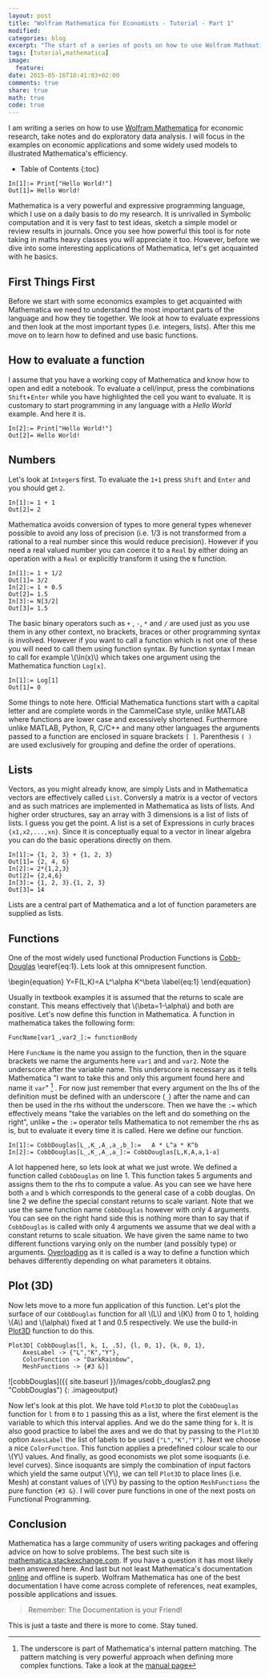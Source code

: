 ```yaml
---
layout: post
title: "Wolfram Mathematica for Economists - Tutorial - Part 1"
modified:
categories: blog
excerpt: "The start of a series of posts on how to use Wolfram Mathmatica for Ecoonomics."
tags: [tutorial,mathematica]
image:
  feature: 
date: 2015-05-16T10:41:03+02:00
comments: true
share: true
math: true
code: true
---
```



I am writing a series on how to use [Wolfram Mathematica](http://www.wolfram.com/mathematica/) for economic research, take notes and do exploratory data analysis.
I will focus in the examples on economic applications and some widely used models to illustrated Mathematica's efficiency.

* Table of Contents
{:toc}




```
In[1]:=	Print["Hello World!"]
Out[1]=	Hello World!
```

Mathematica is a very powerful and expressive programming language, which I use on a daily basis to do my research. It is unrivalled in Symbolic computation and it is very fast to test ideas, sketch a simple model or review results in journals. Once you see how powerful this tool is for note taking in maths heavy classes you will appreciate it too.
However, before we dive into some interesting applications of Mathematica, let's get acquainted with he basics.

## First Things First 

Before we start with some economics examples to get acquainted with Mathematica we need to understand the most important parts of the language and how they tie together. We look at how to evaluate expressions and then look at the most important types (i.e. integers, lists). After this me move on to learn how to defined and use basic functions.

## How to evaluate a function

I assume that you have a working copy of Mathematica and know how to open and edit a notebook.
To evaluate a cell/input, press the combinations `Shift`+`Enter` while you have highlighted the cell you want to evaluate. It is customary to start programming in any language with a _Hello World_ example. And here it is.


```
In[2]:=	Print["Hello World!"]
Out[2]=	Hello World!
```

## Numbers

Let's look at `Integer`s first. To evaluate the `1+1` press `Shift` and `Enter` and you should get `2`.

```
In[1]:=	1 + 1
Out[2]=	2
```

Mathematica avoids conversion of types to more general types whenever possible to avoid any loss of precision (i.e. 1/3 is not transformed from a rational to a real number since this would reduce precision). However if you need a real valued number you can coerce it to a `Real` by either doing an operation with a `Real` or explicitly transform it using the `N` function.


```
In[1]:=	1 + 1/2
Out[1]=	3/2
In[2]:=	1 + 0.5
Out[2]=	1.5
In[3]:=	N[3/2]
Out[3]=	1.5
```

The basic binary operators such as `+` , `-`, `*` and `/` are used just as you use them in any other context, no brackets, braces or other programming syntax is involved. However if you want to call a function which is not one of these you will need to call them using function syntax. By function syntax I mean to call for example \\(\ln(x)\\) which takes one argument using the Mathematica function `Log[x]`.


```
In[1]:=	Log[1]
Out[1]=	0
```

Some things to note here. Official Mathematica functions start with a capital letter and are complete words in the CammelCase style, unlike MATLAB where functions are lower case and excessively shortened. Furthermore unlike MATLAB, Python, R, C/C++ and many other languages the arguments passed to a function are enclosed in square brackets `[ ]`. Parenthesis `( )` are used exclusively for grouping and define the order of operations.

## Lists
Vectors, as you might already know, are simply Lists and in Mathematica vectors are effectively called `List`.  Conversly a matrix is a vector of vectors and as such matrices are implemented in Mathematica as lists of lists.  And higher order structures, say an array with 3 dimensions is a list of lists of lists. I guess you get the point. A list is a set of Expressions in curly braces `{x1,x2,...,xn}`. Since it is conceptually equal to a vector in linear algebra you can do the basic operations directly on them. 


```
In[1]:=	{1, 2, 3} + {1, 2, 3}
Out[1]=	{2, 4, 6}
In[2]:=	2*{1,2,3}
Out[2]=	{2,4,6}
In[3]:=	{1, 2, 3}.{1, 2, 3}
Out[3]=	14
```

Lists are a central part of Mathematica and a lot of function parameters are supplied as lists.

## Functions
One of the most widely used functional Production Functions is [Cobb-Douglas](en.wikipedia.org/wiki/Cobb–Douglas_production_function) \\eqref{eq:1}. Lets look at this omnipresent function.

\\begin{equation}
Y=F(L,K)=A L^\alpha K^\beta
\label{eq:1}
\\end{equation}


Usually in textbook examples it is assumed that the returns to scale are constant. This means effectively that \\(\beta=1-\alpha\\) and both are positive. Let's now define this function in Mathematica. A function in mathematica takes the following form:


```
FuncName[var1_,var2_]:= functionBody
```

Here `FuncName` is the name you assign to the function, then in the square brackets we name the arguments here `var1` and and `var2`. Note the underscore after the variable name. This underscore is necessary as it tells Mathematica "I want to take this and only this argument found here and name it `var`" [^1] . For now just remember that every argument on the lhs of the definition must be defined with an underscore (`_`) after the name and can then be used in the rhs without the underscore. Then we have the `:=` which effectively means "take the variables on the left and do something on the right", unlike `=` the `:=` operator tells Mathematica to not remember the rhs as is, but to evaluate it every time it is called. Here we define our function. 


```
In[1]:=	CobbDouglas[L_,K_,A_,a_,b_]:=   A * L^a * K^b
In[2]:=	CobbDouglas[L_,K_,A_,a_]:= CobbDouglas[L,K,A,a,1-a]
```

A lot happened here, so lets look at what we just wrote. We defined a function called `CobbDouglas` on line 1. This function takes 5 arguments and assigns them to the rhs to compute a value. As you can see we have here both `a` and `b` which corresponds to the general case of a cobb douglas. On line 2 we define the special constant returns to scale variant. Note that we use the same function name `CobbDouglas`  however with only 4 arguments. You can see on the right hand side this is nothing more than to say that if `CobbDouglas`  is called with only 4 arguments we assume that we deal with a constant returns to scale situation. We have given the same name to two different functions varying only on the number (and possibly type) or arguments. [Overloading](http://en.wikipedia.org/wiki/Operator_overloading) as it is called is a way to define a function which behaves differently depending on what parameters it obtains.

## Plot (3D)

Now lets move to a more fun application of this function. 
Let's plot the surface of our `CobbDouglas` function for all \\(L\\) and \\(K\\) from 0 to 1, holding \\(A\\) and \\(\alpha\\) fixed at 1 and 0.5 respectively.
We use the build-in [Plot3D](https://reference.wolfram.com/language/ref/Plot3D.html) function to do this.


```
Plot3D[ CobbDouglas[l, k, 1, .5], {l, 0, 1}, {k, 0, 1},
    AxesLabel -> {"L","K","Y"}, 
    ColorFunction -> "DarkRainbow",
    MeshFunctions -> {#3 &}]
```


![cobbDouglas]({{ site.baseurl }}/images/cobb_douglas2.png "CobbDouglas")
{: .imageoutput}

Now let's look at this plot. We have told `Plot3D` to plot the `CobbDouglas`  function for `l`  from `0` to `1` passing this as a list, where the first element is the variable to which this interval applies. And we do the same thing for `k`. It is also good practice to label the axes and we do that by passing to the `Plot3D` option `AxesLabel` the list of labels to be used `{"L","K","Y"}`. Next we choose a nice `ColorFunction`. This function applies a predefined colour scale to our \\(Y\\) values. And finally, as good economists we plot some isoquants (i.e. level curves). Since isoquants are simply the combination of input factors which yield the same output \\(Y\\), we can tell `Plot3D` to place lines (i.e. Mesh) at constant values of \\(Y\\) by passing to the option `MeshFunctions` the pure function `{#3 &}`. I will cover pure functions in one of the next posts on Functional Programming.

## Conclusion
Mathematica has a large community of users writing packages and offering advice on how to solve problems. The best such site is [mathematica.stackexchange.com](htt://http://mathematica.stackexchange.com). If you have a question it has most likely been answered here. And last but not least Mathematica's documentation [online](http://reference.wolfram.com/language/) and offline is superb. Wolfram Mathematica has one of the best documentation I have come across complete of references, neat examples, possible applications and issues.

> Remember: The Documentation is your Friend!

This is just a taste and there is more to come. Stay tuned.


[^1]: The underscore is part of Mathematica's internal pattern matching. The pattern matching is very powerful approach when defining more complex functions. Take a look at the [manual page](https://reference.wolfram.com/language/guide/Patterns.html)
